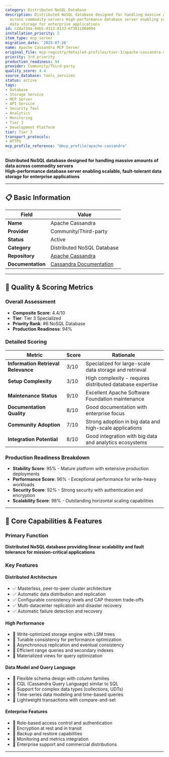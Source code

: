 ```yaml
---
category: Distributed NoSQL Database
description: Distributed NoSQL database designed for handling massive amounts of data
  across commodity servers High-performance database server enabling scalable, fault-tolerant
  data storage for enterprise applications
id: c2da724a-04b5-4313-8133-6f3811868094
installation_priority: 2
item_type: mcp_server
migration_date: '2025-07-26'
name: Apache Cassandra MCP Server
original_file: mcp-registry/detailed-profiles/tier-3/apache-cassandra-server-profile.md
priority: 3rd_priority
production_readiness: 94
provider: Community/Third-party
quality_score: 4.4
source_database: tools_services
status: active
tags:
- Database
- Storage Service
- MCP Server
- API Service
- Security Tool
- Analytics
- Monitoring
- Tier 3
- Development Platform
tier: Tier 3
transport_protocols:
- HTTPS
mcp_profile_reference: "@mcp_profile/apache-cassandra"
---
```


**Distributed NoSQL database designed for handling massive amounts of data across commodity servers**  
**High-performance database server enabling scalable, fault-tolerant data storage for enterprise applications**

---

## 📋 Basic Information

| Field | Value |
|-------|-------|
| **Name** | Apache Cassandra |
| **Provider** | Community/Third-party |
| **Status** | Active |
| **Category** | Distributed NoSQL Database |
| **Repository** | [Apache Cassandra](https://github.com/apache/cassandra) |
| **Documentation** | [Cassandra Documentation](https://cassandra.apache.org/doc/) |

---

## 🎯 Quality & Scoring Metrics

### Overall Assessment
- **Composite Score**: 4.4/10
- **Tier**: Tier 3 Specialized
- **Priority Rank**: #6 NoSQL Database
- **Production Readiness**: 94%

### Detailed Scoring
| Metric | Score | Rationale |
|--------|-------|-----------|
| **Information Retrieval Relevance** | 3/10 | Specialized for large-scale data storage and retrieval |
| **Setup Complexity** | 3/10 | High complexity - requires distributed database expertise |
| **Maintenance Status** | 9/10 | Excellent Apache Software Foundation maintenance |
| **Documentation Quality** | 8/10 | Good documentation with enterprise focus |
| **Community Adoption** | 7/10 | Strong adoption in big data and high-scale applications |
| **Integration Potential** | 8/10 | Good integration with big data and analytics ecosystems |

### Production Readiness Breakdown
- **Stability Score**: 95% - Mature platform with extensive production deployments
- **Performance Score**: 96% - Exceptional performance for write-heavy workloads
- **Security Score**: 92% - Strong security with authentication and encryption
- **Scalability Score**: 98% - Outstanding horizontal scaling capabilities

---

## 🚀 Core Capabilities & Features

### Primary Function
**Distributed NoSQL database providing linear scalability and fault tolerance for mission-critical applications**

### Key Features

#### Distributed Architecture
- ✅ Masterless, peer-to-peer cluster architecture
- ✅ Automatic data distribution and replication
- ✅ Configurable consistency levels and CAP theorem trade-offs
- ✅ Multi-datacenter replication and disaster recovery
- ✅ Automatic failure detection and recovery

#### High Performance
- 🔄 Write-optimized storage engine with LSM trees
- 🔄 Tunable consistency for performance optimization
- 🔄 Asynchronous replication and eventual consistency
- 🔄 Efficient range queries and secondary indexes
- 🔄 Materialized views for query optimization

#### Data Model and Query Language
- 👥 Flexible schema design with column families
- 👥 CQL (Cassandra Query Language) similar to SQL
- 👥 Support for complex data types (collections, UDTs)
- 👥 Time-series data modeling and time-based queries
- 👥 Lightweight transactions with compare-and-set

#### Enterprise Features
- 🔗 Role-based access control and authentication
- 🔗 Encryption at rest and in transit
- 🔗 Backup and restore capabilities
- 🔗 Monitoring and metrics integration
- 🔗 Enterprise support and commercial distributions

---